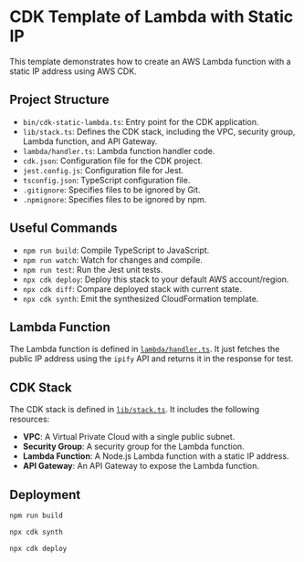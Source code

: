 # CDK Template of Lambda with Static IP

This template demonstrates how to create an AWS Lambda function with a static IP address using AWS CDK.

## Project Structure

- `bin/cdk-static-lambda.ts`: Entry point for the CDK application.
- `lib/stack.ts`: Defines the CDK stack, including the VPC, security group, Lambda function, and API Gateway.
- `lambda/handler.ts`: Lambda function handler code.
- `cdk.json`: Configuration file for the CDK project.
- `jest.config.js`: Configuration file for Jest.
- `tsconfig.json`: TypeScript configuration file.
- `.gitignore`: Specifies files to be ignored by Git.
- `.npmignore`: Specifies files to be ignored by npm.

## Useful Commands

- `npm run build`: Compile TypeScript to JavaScript.
- `npm run watch`: Watch for changes and compile.
- `npm run test`: Run the Jest unit tests.
- `npx cdk deploy`: Deploy this stack to your default AWS account/region.
- `npx cdk diff`: Compare deployed stack with current state.
- `npx cdk synth`: Emit the synthesized CloudFormation template.

## Lambda Function

The Lambda function is defined in [`lambda/handler.ts`](lambda/handler.ts). It just fetches the public IP address using the `ipify` API and returns it in the response for test.

## CDK Stack

The CDK stack is defined in [`lib/stack.ts`](lib/stack.ts). It includes the following resources:

- **VPC**: A Virtual Private Cloud with a single public subnet.
- **Security Group**: A security group for the Lambda function.
- **Lambda Function**: A Node.js Lambda function with a static IP address.
- **API Gateway**: An API Gateway to expose the Lambda function.

## Deployment

```sh
npm run build

npx cdk synth

npx cdk deploy
```
